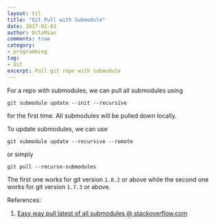 ```yaml
---
layout: til
title: "Git Pull with Submodule"
date: 2017-02-03
author: OctoMiao
comments: true
category:
- programming
tag:
- Git
excerpt: Pull git repo with submodule
---
```



For a repo with submodules, we can pull all submodules using

```
git submodule update --init --recursive
```

for the first time. All submodules will be pulled down locally.

To update submodules, we can use

```
git submodule update --recursive --remote
```

or simply

```
git pull --recurse-submodules
```

The first one works for git version `1.8.2` or above while the second one works for git version `1.7.3` or above.


References:

1. [Easy way pull latest of all submodules @ stackoverflow.com](http://stackoverflow.com/questions/1030169/easy-way-pull-latest-of-all-submodules)

